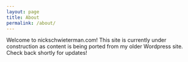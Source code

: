 ```yaml
---
layout: page
title: About
permalink: /about/
---
```



Welcome to nickschwieterman.com! This site is currently under construction as content is being ported from my older Wordpress site. Check back shortly for updates!



